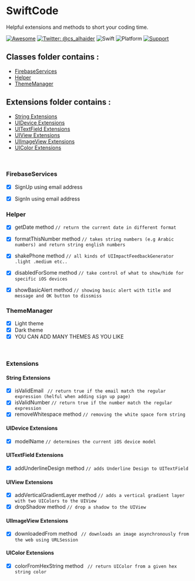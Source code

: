 # SwiftCode

Helpful extensions and methods to short your coding time.

[![Awesome](https://awesome.re/badge.svg)](https://awesome.re)
[![Twitter: @cs_alhaider](https://img.shields.io/badge/contact-%40cs_alhaider-blue.svg)](https://twitter.com/cs_alhaider)
![Swift](https://img.shields.io/badge/language-swift%20v4.1-orange.svg)
![Platform](https://img.shields.io/badge/platform-ios-lightgrey.svg)
[![Support](https://img.shields.io/badge/support-iOS%2010.3%2B%20-blue.svg?style=flat)](https://www.apple.com/nl/ios/)

## Classes folder contains :
- [FirebaseServices](#firebaseservices)
- [Helper](#helper)
- [ThemeManager](#thememanager)


## Extensions folder contains :
  - [String Extensions](#string-extensions)
  - [UIDevice Extensions](#uidevice-extensions)
  - [UITextField Extensions](#uitextfield-extensions)
  - [UIView Extensions](#uiview-extensions)
  - [UIImageView Extensions](#uiimageview-extensions)
  - [UIColor Extensions](#uicolor-extensions)
  
<br />

### FirebaseServices
- [x] SignUp using email address 
- [x] SignIn using email address


### Helper
- [x] getDate method  ``` // return the current date in different format ```
- [x] formatThisNumber method  ``` // takes string numbers (e.g Arabic numbers) and return string english numbers ```
- [x] shakePhone method  ``` // all kinds of UIImpactFeedbackGenerator .light .medium etc.. ```
- [x] disabledForSome method  ``` // take control of what to show/hide for specific iOS devices ```
- [x] showBasicAlert method  ``` // showing basic alert with title and message and OK button to dissmiss ```


### ThemeManager
- [x] Light theme 
- [x] Dark theme
- [x] YOU CAN ADD MANY THEMES AS YOU LIKE 

<br />

### Extensions

#### String Extensions 
- [x] isValidEmail  ``` // return true if the email match the regular expression (helful when adding sign up page)```
- [x] isValidNumber  ``` // return true if the number match the regular expression ```
- [x] removeWhitespace method  ``` // removing the white space form string ```

#### UIDevice Extensions
- [x] modelName  ``` // determines the current iOS device model ```

#### UITextField Extensions
- [x] addUnderlineDesign method  ``` // adds Underline Design to UITextField ```

#### UIView Extensions
- [x] addVerticalGradientLayer method  ``` // adds a vertical gradient layer with two UIColors to the UIView ```
- [x] dropShadow method  ``` // drop a shadow to the UIView ```

#### UIImageView Extensions
- [x] downloadedFrom method  ``` // downloads an image asynchronously from the web using URLSession```

#### UIColor Extensions
- [x] colorFromHexString method  ``` // return UIColor from a given hex string color```
